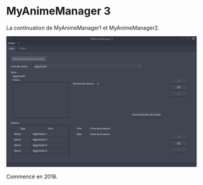 # MyAnimeManager 3

La continuation de MyAnimeManager1 et MyAnimeManager2.

![](docs/imgs/2021-04-04-16-57-23.png)

Commencé en 2018.

